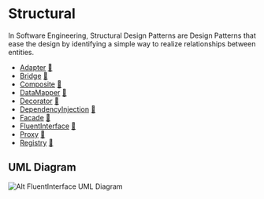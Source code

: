 # Structural

In Software Engineering, Structural Design Patterns are Design Patterns that
ease the design by identifying a simple way to realize relationships between
entities.

* [Adapter](Adapter) [:notebook:](http://en.wikipedia.org/wiki/Adapter_pattern)
* [Bridge](Bridge) [:notebook:](http://en.wikipedia.org/wiki/Bridge_pattern)
* [Composite](Composite) [:notebook:](http://en.wikipedia.org/wiki/Composite_pattern)
* [DataMapper](DataMapper) [:notebook:](http://en.wikipedia.org/wiki/Data_mapper_pattern)
* [Decorator](Decorator) [:notebook:](http://en.wikipedia.org/wiki/Decorator_pattern)
* [DependencyInjection](DependencyInjection) [:notebook:](http://en.wikipedia.org/wiki/Dependency_injection)
* [Facade](Facade) [:notebook:](http://en.wikipedia.org/wiki/Facade_pattern)
* [FluentInterface](FluentInterface) [:notebook:](http://en.wikipedia.org/wiki/Fluent_interface)
* [Proxy](Proxy) [:notebook:](http://en.wikipedia.org/wiki/Proxy_pattern)
* [Registry](Registry) [:notebook:](http://en.wikipedia.org/wiki/Service_locator_pattern)

## UML Diagram

![Alt FluentInterface UML Diagram](uml/uml.png)